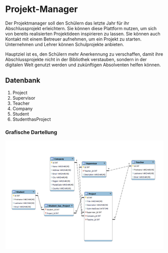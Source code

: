 # Projekt-Manager

Der Projektmanager soll den Schülern das letzte Jahr für ihr Abschlussprojekt erleichtern.
Sie können diese Plattform nutzen, um sich von bereits realisierten Projektideen inspirieren zu lassen. Sie können auch Kontakt mit einem Betreuer aufnehmen, um ein Projekt zu starten. Unternehmen und Lehrer können Schulprojekte anbieten.

Hauptziel ist es, den Schülern mehr Anerkennung zu verschaffen, damit ihre Abschlussprojekte nicht in der Bibliothek verstauben, sondern in der digitalen Welt genutzt werden und zukünftigen Absolventen helfen können.

## Datenbank

1. Project
2. Supervisor
3. Teacher
4. Company
5. Student
6. StudenthasProject

### Grafische Dartellung


![DBModell](./DBModell.png)
